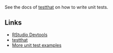 See the docs of [testthat][2] on how to write unit tests.

Links
-----

- [RStudio Devtools][1]
- [testthat][2]
- [More unit test examples][3]

[1]: https://stackoverflow.com/users/214446/mb21
[2]: https://github.com/hadley/testthat
[3]: http://r-pkgs.had.co.nz/tests.html